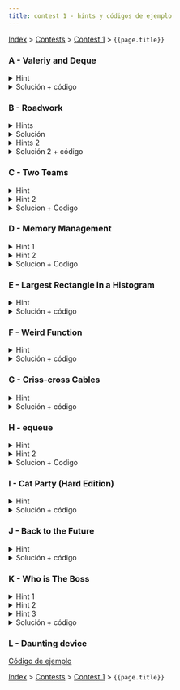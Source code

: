 ```yaml
---
title: contest 1 - hints y códigos de ejemplo
---
```


[Index](../index) > [Contests](../contests) > [Contest 1](../contests#contest-1) > ```{{page.title}}```

### A - Valeriy and Deque
<details> 
   <summary>Hint</summary>
      Ver si en el algún momento las cosas comienzan a repetirse cíclicamente y aprovechar eso
</details>
<details>
   <summary>Solución + código</summary>
   Simular hasta que el máximo quede al comienzo. De ahí en adelante los que están a la derecha del máximo van rotando. Para las queries que van antes del ciclo responde con lo simulado, y para las queries que caen dentro del ciclo calcula modularmente cual va a ser el elemento sacado. <a href="https://github.com/PabloMessina/Competitive-Programming-Material/blob/master/Solved%20problems/Codeforces/1180C_ValeriyAndDeque.cpp">Código de ejemplo</a>
</details>


### B - Roadwork
<details> 
   <summary>Hints</summary>
   1) En vez de pensar "esta persona, en qué obra se detiene?" puedes pensar "esta obra, a qué personas detiene?".
   2) Si una obra detiene a alguien, las obras a la derecha ya no lo pueden detener. Ve las obras en ese orden.
   3) Si tienes a las personas ordenadas por tiempo de salida, puedes saber en log n quién va a ser la primera persona en ser bloqueada por cierta obra.
</details>
<details> 
  <summary>Solución</summary>
   Ordena las obras e itera por ellas de izquierda a derecha. 
   Para cada obra, calcula qué tiempos de salida van a ser bloqueados, osea S-X <= D < T-X, y elimina a estas personas de la lista.
   La posicion de la obra es el punto de llegada para estas personas.
   Esto se puede hacer en (#personas x log n) con un multiset.
   El tiempo total es O(N + Q log Q).
</details>
<details> 
  <summary>Hints 2</summary>
   Piensa el problema geométricamente en un plano de Tiempo vs Posición
</details>
<details> 
  <summary>Solución 2 + código</summary>
   En el plano 2D las personas se ven como rectas diagonales y los roadworks como segmentos de recta horizontales. Cada persona se detiene con el primer segmento que se intersecta. Para hacerlo eficientemente, podemos hacer un sweep line diagonal manteniendo un set de segmentos activos ordenados de menor a mayor. La complejidad es O((N+Q) log (N+Q) + N log N + Q). <a href="https://github.com/PabloMessina/Competitive-Programming-Material/blob/master/Solved%20problems/AtCoder/abc128_e_Roadwork.cpp">Código de ejemplo</a>
</details>

### C - Two Teams
<details>
  <summary> Hint </summary>
  Puedes mantener a los estudiantes en un arbol ordenado por *skill* para poder 1) Determinar quien tiene la mayor *skill* en O(log(n)), y 2) Poder eliminar a los estudiantes que van saliendo en O(log(n)) cada uno
</details>
<details>
  <summary> Hint 2</summary>
  Puedes mantener a los estudiantes en una lista ligada para poder en O(1) determinar quien esta al lado de otro y sacarlo (o en un arbol ordenado por indice para hacerlo en O(log(n))).
</details>
<details>
  <summary> Solucion + Codigo </summary>
  Usar los dos hints anteriores, y repetir
  
  1. Determinar cual es el estudiante con la mayor *skill* y sacarlo
  2. Sacar *k* estudiantes a la derecha e izquierda utilizando la lista o arbol

  hasta que ya no queden mas estudiantes. A medida que se sacan estudiantes de la lista, asignarlos al equipo 1 o 2 como corresponde.
  <a href="https://github.com/ProgramacionCompetitivaPUC/IIC2553-2019-2/blob/master/code_samples/contest1/C_TwoTeams.cpp">Código de ejemplo</a>
</details>

### D - Memory Management
<details>
  <summary>Hint 1</summary>
  Puedes mantener los numeros de bloques de memoria libres en un set o priority queue para poder ver cual es el numero de bloque de memoria libre mas bajo para poder asignarlo
</details>
<details>
  <summary>Hint 2</summary>
  Puedes mantener un set con los bloques de memoria asignados ordenados por tiempo de manera de poder 1) Determinar el bloque mas antiguo en O(log(n)) para ser removido, y 2) Poder cambiar el tiempo de un bloque cuando se accede a el. Ademas necesitas un map de numero de bloque a bloque de memoria, para poder acceder al bloque de memoria correcto cuando llega una query por un numero de bloque.
</details>
<details>
  <summary>Solucion + Codigo</summary>
  Usar los dos hints anteriores simplemente.
  <a href="https://github.com/ProgramacionCompetitivaPUC/IIC2553-2019-2/blob/master/code_samples/contest1/D_MemoryManagement.cpp">Código de ejemplo</a>
</details>

### E - Largest Rectangle in a Histogram
<details> 
  <summary>Hint</summary>   
  El rectángulo máximo necesariamente tiene una altura igual a alguna columna. Sólo hay N columnas, así que puedes ponerte en los N casos, y sólo te falta saber el ancho. Dada una columna i-ésima, piensa en alguna forma de encontrar los extremos L[i] y R[i] del rectángulo maximal que se formaría si expandimos la columna i-ésima lo más que se puede hacia ambos lados.
</details>
<details> 
  <summary>Solución + código</summary>
  Primero calculamos L[i] de izquierda a derecha (para R[i] podemos hacer lo mismo al revés). Para ello mantenemos un stack, en cada instante el stack guarda los distintos mínimos acumulados de las alturas de las columnas medidos desde la columna i-1 hacia la izquierda, junto con el extremo derecho donde comienza a regir cada mínimo (para entender mejor esto, dibujar un histograma, pararse en alguna columna de al medio y dibujar la altura del mínimo acumulado hacia la izquierda, se ve como una función escalonada). Con ese stack es fácil encontrar L[i] (hacemos pop hasta que llegamos a un mínimo < H[i]) y actualizarlo (pusheamos el par (H[i],i)). Como cada columna es pusheada y popeada sólo 1 vez, la complejidad es O(N). <a href="https://github.com/PabloMessina/Competitive-Programming-Material/blob/master/Solved%20problems/SPOJ/HISTOGRA_LargestRectangleInAHistogram.cpp">Código de ejemplo</a>
</details>

### F - Weird Function

<details> 
  <summary>Hint</summary>
  Piensa en una forma eficiente de trackear la mediana.
</details>
<details> 
  <summary>Solución + código</summary>
  Una forma de trackear la mediana es guardando la mitad inferior de los valores en un maxheap y la mitad superior de los valores en un minheap, manteniendo la invariante de que la mediana siempre se encuentre en el tope del maxheap. Cuando agreguemos un nuevo valor, lo comparamos con la mediana actual y lo metemos en el minheap o maxheap según corresponda, teniendo cuidado de mantener los 2 contenedores balanceados en tamaño para mantener la invariante. Insertar y meter en heaps es O(log N) así que la complejidad total es O(N log N). <a href="https://github.com/PabloMessina/Competitive-Programming-Material/blob/master/Solved%20problems/SPOJ/WEIRDFN_WeirdFunction.cpp">Código de ejemplo</a>
</details>

### G - Criss-cross Cables

<details> 
  <summary>Hint</summary>
  Hay N*(N-1)/2 pares de ubicaciones posibles, que si los ordenamos por largo de menor a mayor codiciosamente nos convendrían los M primeros ¿verdad? Piensa en una forma de encontrar los M primeros sin tener que generar los N*(N-1)/2 pares explícitamente.
</details>
<details> 
  <summary>Solución + código</summary>
  Ordenamos los cables por largo de menor a mayor. Además, usamos un minheap (priority_queue) y primero lo llenamos con intervalos correspondientes a pares consecutivos (i, i+1). Luego de forma sincronizada iteramos sobre los cables y vamos sacando intervalos del minheap, si el algún punto el cable no se la puede o nos quedamos cortos de intervalos, no se puede. Si no, cada vez que sacamos un intervalo, metemos al minheap un nuevo intervalo alargado un índice más a la derecha (o sea, si sacamos el intervalo (i,j), metemos el intervalo (i,j+1)). La complejidad es O(M log M + M log N). <a href="https://github.com/PabloMessina/Competitive-Programming-Material/blob/master/Solved%20problems/kattis/crisscrosscables.cpp">Código de ejemplo</a>
</details>

### H - equeue
<details>
  <summary>Hint</summary>
  Nunca es necesario botar items de la mano y luego seguir tomando items. Siempre se pueden botar todos los items al final.
</details>
<details>
  <summary>Hint 2</summary>
  Si todos los items se van a botar al final, entonces no importa el orden en el que se tomen items de la derecha e izquierda del cilindro
</details>
<details>
  <summary>Solucion + Codigo</summary>
  Sea L el numero de items que tomamos de la izquierda, R el numero de items que tomamos de la derecha, y V(L,R) el valor que obtenemos de tomar estos items y luego botar los K-(L+R) items mas negativos (o botar todos los items negativos si hay menos que K-(L+R)). Podemos calcular V(L,R) en O(n), y hay n^2 combinaciones posibles de L,R. Por lo tanto, podemos calcular todos los posibles valores de V(L,R) en O(N^3) y quedarnos con el maximo.
  <a href="https://github.com/ProgramacionCompetitivaPUC/IIC2553-2019-2/blob/master/code_samples/contest1/H_equeue.cpp">Código de ejemplo</a>
</details>

### I - Cat Party (Hard Edition)

<details> 
  <summary>Hint</summary>
  Imaginemos que tenemos un leaderboard / ranking donde los competidores son los colores y sus scores son sus frecuencias, y sólo aparecen colores con scores positivos. Si le quitamos 1 punto a algún color, para que en el leaderboard nos aparezcan todos empatados necesitamos que haya un color que tenga exactamente 1 punto y que todos los demás estén empatados (así le quitamos 1 al de 1 punto y se borra) o bien que haya un color que tenga 1 más que el resto (le restamos 1 a ese y todos quedan empatados). Además, cada día hay que actualizar el leaderboard ya que el score de algún color aumenta en 1. Piensa en una forma eficiente de hacer todo eso.
</details>
<details> 
  <summary>Solución + código</summary>
  Básicamente hacer lo que dice el hint usando un set e iteradores. <a href="https://github.com/PabloMessina/Competitive-Programming-Material/blob/master/Solved%20problems/Codeforces/1163B2_CatParty(HardEdition).cpp">Código de ejemplo</a>
</details>

### J - Back to the Future

<details> 
  <summary>Hint</summary>
  Darse cuenta de que para un nodo cualquiera del grafo, para satisfacer los requisitos de A y B a ese nodo siempre le conviene que el conjunto sea lo más grande posible: para satisfacer A lo ideal es que estén la mayor cantidad de vecinos, para satisfacer B lo ideal es que estén la mayor cantidad de no-vecinos. Hay un conjunto de nodos que genera la situación ideal para todos los nodos simultáneamente: el conjunto de todos los nodos. Si en ese conjunto ideal hay nodos que no cumplen, entonces no hay ningún subconjunto en el que puedan llegar a cumplir y por ende los podemos descartar. Piensa en alguna forma eficiente de ir descartando nodos partiendo desde el conjunto universo hasta llegar a un subcojunto maximal en que todos cumplen.
</details>
<details> 
  <summary>Solución + código</summary>
  Metemos todos los nodos a un set ordenados por cantidad de vecinos (y desempatados por ID para permitir duplicados), e iterativamente vamos borrando nodos por el extremo izquierdo del set cuando no cumplen A y por la derecha del set cuando no cumplen B. Cada vez que descartamos un nodo, tenemos que avisarle a cada uno de sus vecinos que ese nodo ya no está y además tenemos que actualizar la ubicación del vecino dentro del set (eso se puede hacer borrándolo y metiéndolo de nuevo con su score actualizado). La complejidad de esto es O((N+M)log(N)). <a href="https://github.com/PabloMessina/Competitive-Programming-Material/blob/master/Solved%20problems/LiveArchive/7887_BackToTheFuture.cpp">Código de ejemplo</a>
</details>

### K - Who is The Boss
<details> 
  <summary>Hint 1</summary>
   Lo ideal sería encontrar el jefe inmediato de cada empleado, teniendo eso es fácil armar un grafo (en realidad un árbol) y saber cuántos subordinados en total tiene cada empleado.
</details>
<details> 
  <summary>Hint 2</summary>
   Para encontrar el jefe inmediato de cada empleado, piensa en alguna forma de ordenar los empleados lexicográficamente de tal modo que puedas iterar sobre ellos y en cada paso ir actualizando alguna estructura de datos que te permita encontrar el jefe inmediato del empleado actual en la iteración.
</details>
<details> 
  <summary>Hint 3</summary>
   Suponiendo que ya lograste armar el grafo (árbol), ten cuidado de no realizar cómputos innecesarios para encontrar la cantidad de subordinados .. quizás podrías usar ... (spoiler alert) ... programación dinámica sobre el árbol?
</details>
<details>
  <summary>Solución + código</summary>
   Ordena los empleados por altura de mayor a menor y en caso de empate desempata por sueldo (de mayor a menor). Así, para cada empleado se cumple que todos los empleados con altura mayor estricta están a su izquierda, y de los empleados que le empatan en altura los que le ganan en sueldo están a la izquierda también (y así, si el empleado i-ésimo tiene algún jefe inmediato, dicho jefe necesariamente aparece antes que él en la lista). Para encontrar al jefe inmediato, lo que hacemos es mantener a todos los empleados vistos hasta el momento ordenados por sueldo en un árbol binario balanceado (un set de C++). Si insertamos al empleado actual en el set, el empleado que queda justo a su derecha es el menor con sueldo mayor estricto y altura mayor o igual, así que ese es el jefe inmediato. Haciendo eso para cada empleado encontramos todos los jefes inmediatos y con eso es fácil armar un árbol y hacer programación dinámica sobre el árbol para contar los subordinados de todos los empleados, y finalmente responder las queries. La complejidad de esto O(N log N) por ordenar N empleados, O(N log N) por iterar sobre los empleados y actualizar el set en cada paso y O(N) por hacer DP sobre el árbol y responder las queries, lo que da una complejidad total de O (N log N + N). <a href="https://github.com/PabloMessina/Competitive-Programming-Material/blob/master/Solved%20problems/SPOJ/VBOSS_WhoIsTheBoss.cpp">Código de ejemplo</a>
</details>

### L - Daunting device
<a href="https://github.com/PabloMessina/Competitive-Programming-Material/blob/master/Solved%20problems/URI/DauntingDevice.cpp">Código de ejemplo</a>

<!-- <details> 
  <summary>Hint</summary>   
</details>
<details> 
  <summary>Solución + código</summary>
  <a href="">Código de ejemplo</a>
</details> -->

[Index](../index) > [Contests](../contests) > [Contest 1](../contests#contest-1) > ```{{page.title}}```
